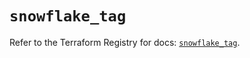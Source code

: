 # `snowflake_tag`

Refer to the Terraform Registry for docs: [`snowflake_tag`](https://registry.terraform.io/providers/snowflake-labs/snowflake/1.0.2/docs/resources/tag).
